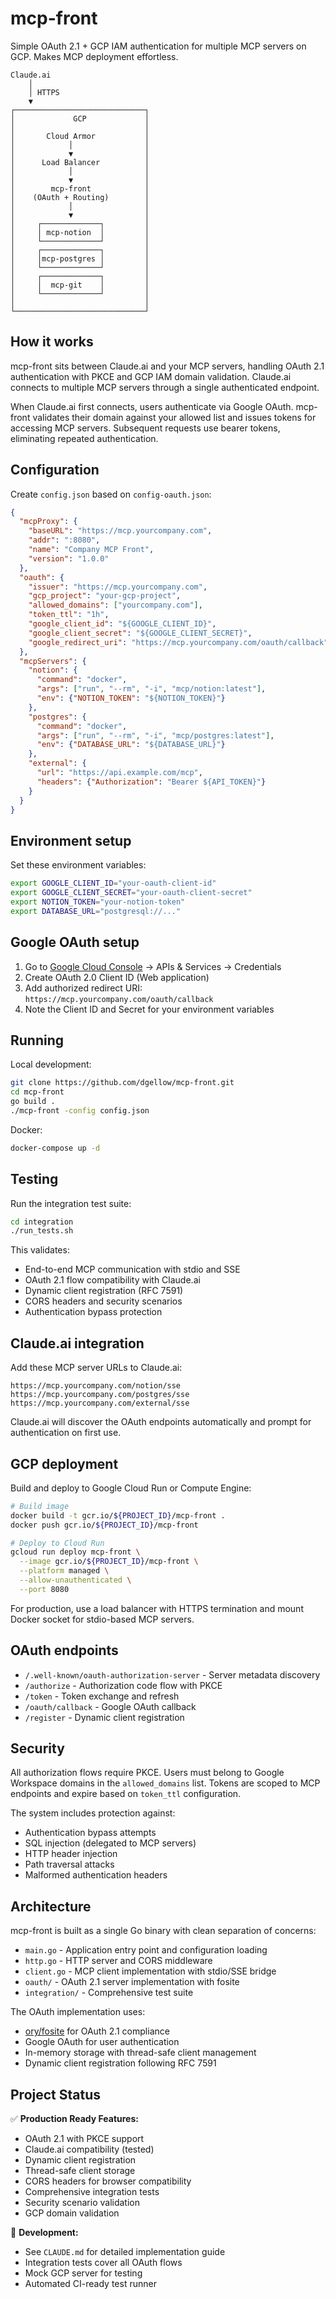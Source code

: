 # mcp-front

Simple OAuth 2.1 + GCP IAM authentication for multiple MCP servers on GCP. Makes MCP deployment effortless.

```
Claude.ai
    │
    │ HTTPS
    ▼
┌─────────────────────────────┐
│             GCP             │
│                             │
│       Cloud Armor           │
│            │                │
│            ▼                │
│      Load Balancer          │
│            │                │
│            ▼                │
│        mcp-front            │
│    (OAuth + Routing)        │
│            │                │
│            ▼                │
│     ┌─────────────┐         │
│     │ mcp-notion  │         │
│     └─────────────┘         │
│     ┌─────────────┐         │
│     │mcp-postgres │         │
│     └─────────────┘         │
│     ┌─────────────┐         │
│     │  mcp-git    │         │
│     └─────────────┘         │
│                             │
└─────────────────────────────┘
```

## How it works

mcp-front sits between Claude.ai and your MCP servers, handling OAuth 2.1 authentication with PKCE and GCP IAM domain validation. Claude.ai connects to multiple MCP servers through a single authenticated endpoint.

When Claude.ai first connects, users authenticate via Google OAuth. mcp-front validates their domain against your allowed list and issues tokens for accessing MCP servers. Subsequent requests use bearer tokens, eliminating repeated authentication.

## Configuration

Create `config.json` based on `config-oauth.json`:

```json
{
  "mcpProxy": {
    "baseURL": "https://mcp.yourcompany.com", 
    "addr": ":8080",
    "name": "Company MCP Front",
    "version": "1.0.0"
  },
  "oauth": {
    "issuer": "https://mcp.yourcompany.com",
    "gcp_project": "your-gcp-project",
    "allowed_domains": ["yourcompany.com"],
    "token_ttl": "1h",
    "google_client_id": "${GOOGLE_CLIENT_ID}",
    "google_client_secret": "${GOOGLE_CLIENT_SECRET}", 
    "google_redirect_uri": "https://mcp.yourcompany.com/oauth/callback"
  },
  "mcpServers": {
    "notion": {
      "command": "docker",
      "args": ["run", "--rm", "-i", "mcp/notion:latest"],
      "env": {"NOTION_TOKEN": "${NOTION_TOKEN}"}
    },
    "postgres": {
      "command": "docker", 
      "args": ["run", "--rm", "-i", "mcp/postgres:latest"],
      "env": {"DATABASE_URL": "${DATABASE_URL}"}
    },
    "external": {
      "url": "https://api.example.com/mcp",
      "headers": {"Authorization": "Bearer ${API_TOKEN}"}
    }
  }
}
```

## Environment setup

Set these environment variables:

```bash
export GOOGLE_CLIENT_ID="your-oauth-client-id"
export GOOGLE_CLIENT_SECRET="your-oauth-client-secret"
export NOTION_TOKEN="your-notion-token"
export DATABASE_URL="postgresql://..."
```

## Google OAuth setup

1. Go to [Google Cloud Console](https://console.cloud.google.com/) → APIs & Services → Credentials
2. Create OAuth 2.0 Client ID (Web application)
3. Add authorized redirect URI: `https://mcp.yourcompany.com/oauth/callback`
4. Note the Client ID and Secret for your environment variables

## Running

Local development:
```bash
git clone https://github.com/dgellow/mcp-front.git
cd mcp-front
go build .
./mcp-front -config config.json
```

Docker:
```bash
docker-compose up -d
```

## Testing

Run the integration test suite:
```bash
cd integration
./run_tests.sh
```

This validates:
- End-to-end MCP communication with stdio and SSE
- OAuth 2.1 flow compatibility with Claude.ai
- Dynamic client registration (RFC 7591)
- CORS headers and security scenarios
- Authentication bypass protection

## Claude.ai integration

Add these MCP server URLs to Claude.ai:
```
https://mcp.yourcompany.com/notion/sse
https://mcp.yourcompany.com/postgres/sse
https://mcp.yourcompany.com/external/sse
```

Claude.ai will discover the OAuth endpoints automatically and prompt for authentication on first use.

## GCP deployment

Build and deploy to Google Cloud Run or Compute Engine:

```bash
# Build image
docker build -t gcr.io/${PROJECT_ID}/mcp-front .
docker push gcr.io/${PROJECT_ID}/mcp-front

# Deploy to Cloud Run
gcloud run deploy mcp-front \
  --image gcr.io/${PROJECT_ID}/mcp-front \
  --platform managed \
  --allow-unauthenticated \
  --port 8080
```

For production, use a load balancer with HTTPS termination and mount Docker socket for stdio-based MCP servers.

## OAuth endpoints

- `/.well-known/oauth-authorization-server` - Server metadata discovery
- `/authorize` - Authorization code flow with PKCE
- `/token` - Token exchange and refresh
- `/oauth/callback` - Google OAuth callback
- `/register` - Dynamic client registration

## Security

All authorization flows require PKCE. Users must belong to Google Workspace domains in the `allowed_domains` list. Tokens are scoped to MCP endpoints and expire based on `token_ttl` configuration.

The system includes protection against:
- Authentication bypass attempts
- SQL injection (delegated to MCP servers)
- HTTP header injection
- Path traversal attacks
- Malformed authentication headers

## Architecture

mcp-front is built as a single Go binary with clean separation of concerns:

- `main.go` - Application entry point and configuration loading
- `http.go` - HTTP server and CORS middleware  
- `client.go` - MCP client implementation with stdio/SSE bridge
- `oauth/` - OAuth 2.1 server implementation with fosite
- `integration/` - Comprehensive test suite

The OAuth implementation uses:
- [ory/fosite](https://github.com/ory/fosite) for OAuth 2.1 compliance
- Google OAuth for user authentication  
- In-memory storage with thread-safe client management
- Dynamic client registration following RFC 7591

## Project Status

✅ **Production Ready Features:**
- OAuth 2.1 with PKCE support
- Claude.ai compatibility (tested)
- Dynamic client registration  
- Thread-safe client storage
- CORS headers for browser compatibility
- Comprehensive integration tests
- Security scenario validation
- GCP domain validation

🔧 **Development:**
- See `CLAUDE.md` for detailed implementation guide
- Integration tests cover all OAuth flows
- Mock GCP server for testing
- Automated CI-ready test runner